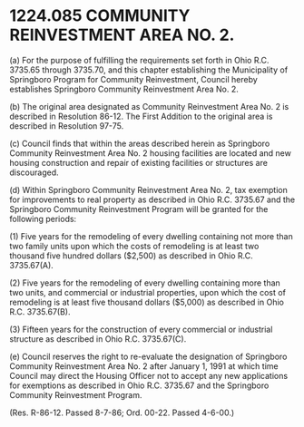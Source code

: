 1224.085 COMMUNITY REINVESTMENT AREA NO. 2.
===========================================

​(a) For the purpose of fulfilling the requirements set forth in Ohio
R.C. 3735.65 through 3735.70, and this chapter establishing the
Municipality of Springboro Program for Community Reinvestment, Council
hereby establishes Springboro Community Reinvestment Area No. 2.

​(b) The original area designated as Community Reinvestment Area No. 2
is described in Resolution 86-12. The First Addition to the original
area is described in Resolution 97-75.

​(c) Council finds that within the areas described herein as Springboro
Community Reinvestment Area No. 2 housing facilities are located and new
housing construction and repair of existing facilities or structures are
discouraged.

​(d) Within Springboro Community Reinvestment Area No. 2, tax exemption
for improvements to real property as described in Ohio R.C. 3735.67 and
the Springboro Community Reinvestment Program will be granted for the
following periods:

​(1) Five years for the remodeling of every dwelling containing not more
than two family units upon which the costs of remodeling is at least two
thousand five hundred dollars (\$2,500) as described in Ohio R.C.
3735.67(A).

​(2) Five years for the remodeling of every dwelling containing more
than two units, and commercial or industrial properties, upon which the
cost of remodeling is at least five thousand dollars (\$5,000) as
described in Ohio R.C. 3735.67(B).

​(3) Fifteen years for the construction of every commercial or
industrial structure as described in Ohio R.C. 3735.67(C).

​(e) Council reserves the right to re-evaluate the designation of
Springboro Community Reinvestment Area No. 2 after January 1, 1991 at
which time Council may direct the Housing Officer not to accept any new
applications for exemptions as described in Ohio R.C. 3735.67 and the
Springboro Community Reinvestment Program.

(Res. R-86-12. Passed 8-7-86; Ord. 00-22. Passed 4-6-00.)
